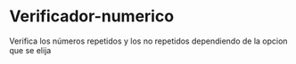 # Verificador-numerico
Verifica los números repetidos y los no repetidos dependiendo de la opcion que se elija
